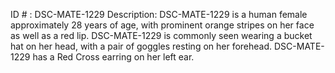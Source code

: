 ID # : DSC-MATE-1229
Description: DSC-MATE-1229 is a human female approximately 28 years of age, with prominent orange stripes on her face as well as a red lip. DSC-MATE-1229 is commonly seen wearing a bucket hat on her head, with a pair of goggles resting on her forehead. DSC-MATE-1229 has a Red Cross earring on her left ear.